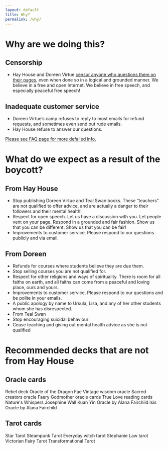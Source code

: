 ```yaml
---
layout: default
title: Why?
permalink: /why/
---
```


# Why are we doing this?

## Censorship
  * Hay House and Doreen Virtue [censor anyone who questions them on their pages](https://hayhouseboycott.github.io/faq.html), even when done so in a logical and grounded manner. We believe in a free and open Internet. We believe in free speech, and especially peaceful free speech!
  ## Inadequate customer service
  * Doreen Virtue’s camp refuses to reply to most emails for refund requests, and sometimes even send out rude emails.
  * Hay House refuse to answer our questions.
  
[Please see FAQ page for more defailed info.](https://hayhouseboycott.github.io/faq.html)

# What do we expect as a result of the boycott?

## From Hay House
  * Stop publishing Doreen Virtue and Teal Swan books. These “teachers” are not qualified to offer advice, and are actually a danger to their followers and their mental health!
  * Respect for open speech. Let us have a discussion with you. Let people vent on your page. Respond in a grounded and fair fashion. Show us that you can be different. Show us that you can be fair!
  * Improvements to customer service. Please respond to our questions publicly and via email. 
## From Doreen
  * Refunds for courses where students believe they are due them. 
  * Stop selling courses you are not qualified for. 
  * Respect for other religions and ways of spirituality. There is room for all faiths on earth, and all faiths can come from a peaceful and loving place, ours and yours.
  * Improvements to customer service. Please respond to our questions and be polite in your emails.
  * A public apology by name to Ursula, Lisa, and any of her other students whom she has disrespected.
  * From Teal Swan
  * Stop encouraging suicidal behaviour
  * Cease teaching and giving out mental health advice as she is not qualified
   
# Recommended decks that are not from Hay House

## Oracle cards

Rebel deck
Oracle of the Dragon Fae
Vintage wisdom oracle
Sacred creators oracle
Faery Godmother oracle cards
True Love reading cards
Nature's Whispers
Josephine Wall
Kuan Yin Oracle by Alana Fairchild
Isis Oracle by Alana Fairchild

## Tarot cards
Star Tarot
Steampunk Tarot
Everyday witch tarot
Stephanie Law tarot
Victorian Fairy Tarot
Transformational Tarot
